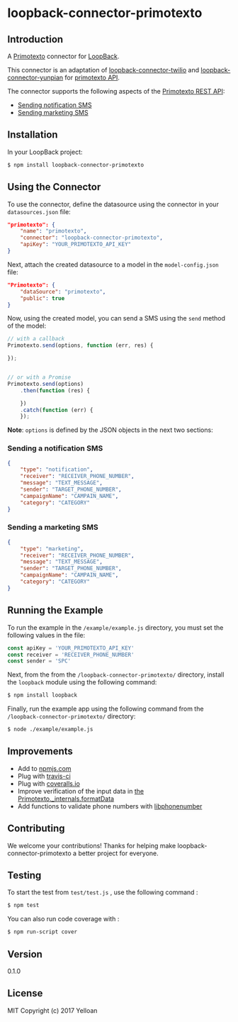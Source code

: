# loopback-connector-primotexto

## Introduction 

A [Primotexto](http://www.primotexto.com/) connector for [LoopBack](http://www.loopback.io).

This connector is an adaptation of [loopback-connector-twilio](https://github.com/dashby3000/loopback-connector-twilio) and [loopback-connector-yunpian](https://github.com/mackwan84/loopback-connector-yunpian) for [primotexto API](http://www.primotexto.com/).

The connector supports the following aspects of the [Primotexto REST API](https://www.primotexto.com/api/):
  - [Sending notification SMS](https://www.primotexto.com/api/sms/notification.asp)
  - [Sending marketing SMS](https://www.primotexto.com/api/sms/marketing.asp)

## Installation

In your LoopBack project:

```bash
$ npm install loopback-connector-primotexto
```

## Using the Connector

To use the connector, define the datasource using the connector in your `datasources.json` file:

```JSON  
"primotexto": {
    "name": "primotexto",
    "connector": "loopback-connector-primotexto",
    "apiKey": "YOUR_PRIMOTEXTO_API_KEY"
}
```
  
Next, attach the created datasource to a model in the `model-config.json` file:

```JSON
"Primotexto": {
    "dataSource": "primotexto",
    "public": true
}
```
    
Now, using the created model, you can send a SMS using the `send` method of the model:

```Javascript
// with a callback
Primotexto.send(options, function (err, res) {

});


// or with a Promise
Primotexto.send(options)
    .then(function (res) {

    })
    .catch(function (err) {
    });
```
    
**Note**: `options` is defined by the JSON objects in the next two sections:

### Sending a notification SMS

```JSON
{
    "type": "notification",
    "receiver": "RECEIVER_PHONE_NUMBER",
    "message": "TEXT_MESSAGE",
    "sender": "TARGET_PHONE_NUMBER",
    "campaignName": "CAMPAIN_NAME",
    "category": "CATEGORY"
}
```

### Sending a marketing SMS

```JSON
{
    "type": "marketing",
    "receiver": "RECEIVER_PHONE_NUMBER",
    "message": "TEXT_MESSAGE",
    "sender": "TARGET_PHONE_NUMBER",
    "campaignName": "CAMPAIN_NAME",
    "category": "CATEGORY"
}
```
    
## Running the Example
To run the example in the `/example/example.js` directory, you must set the following values in the file:

```Javascript
const apiKey = 'YOUR_PRIMOTEXTO_API_KEY'
const receiver = 'RECEIVER_PHONE_NUMBER'
const sender = 'SPC'
```

Next, from the from the `/loopback-connector-primotexto/` directory, install the `loopback` module using the following command:

```bash
$ npm install loopback
```
    
Finally, run the example app using the following command from the `/loopback-connector-primotexto/` directory:

```bash
$ node ./example/example.js
```

## Improvements

- Add to [npmjs.com](https://www.npmjs.com/)
- Plug with [travis-ci](https://travis-ci.org/)
- Plug with [coveralls.io](https://coveralls.io/)
- Improve verification of the input data in [the Primotexto._internals.formatData](https://github.com/yelloan/loopback-connector-primotexto/blob/master/lib/primotexto.js#L29)
- Add functions to validate phone numbers with [libphonenumber](https://github.com/googlei18n/libphonenumber)

## Contributing

We welcome your contributions! Thanks for helping make loopback-connector-primotexto a better project for everyone.

## Testing

To start the test from `test/test.js` , use the following command :

```bash
$ npm test
```

You can also run code coverage with :

```bash
$ npm run-script cover
```

## Version

0.1.0

License
----

MIT Copyright (c) 2017 Yelloan

